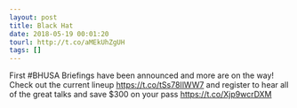 ```yaml
---
layout: post
title: Black Hat
date: 2018-05-19 00:01:20
tourl: http://t.co/aMEkUhZgUH
tags: []
---
```

First #BHUSA Briefings have been announced and more are on the way! Check out the current lineup https://t.co/tSs78IlWW7 and register to hear all of the great talks and save $300 on your pass https://t.co/Xjp9wcrDXM